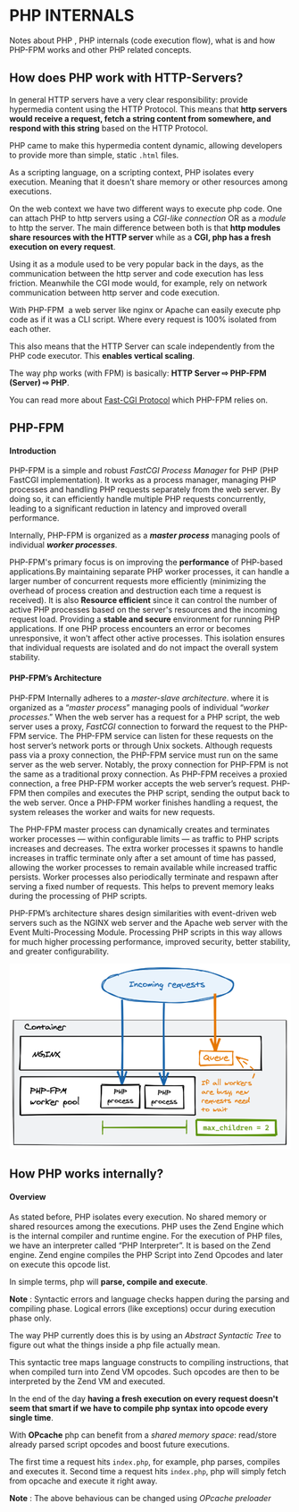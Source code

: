 # PHP INTERNALS

Notes about PHP , PHP internals (code execution flow), what is and how PHP-FPM works and other PHP related concepts.


## How does PHP work with HTTP-Servers?

In general HTTP servers have a very clear responsibility: provide hypermedia content using the HTTP Protocol. This means that **http servers would receive a request, fetch a string content from somewhere, and respond with this string** based on the HTTP Protocol.

PHP came to make this hypermedia content dynamic, allowing developers to provide more than simple, static `.html` files.

As a scripting language, on a scripting context, PHP isolates every execution. Meaning that it doesn't share memory or other resources among executions.

On the web context we have two different ways to execute php code. One can attach PHP to http servers using a _CGI-like connection_ OR as a _module_ to http the server. The main difference between both is that **http modules share resources with the HTTP server** while as a **CGI, php has a fresh execution on every request**.

Using it as a module used to be very popular back in the days, as the communication between the http server and code execution has less friction. Meanwhile the CGI mode would, for example, rely on network communication between http server and code execution.

With PHP-FPM  a web server like nginx or Apache can easily execute php code as if it was a CLI script. Where every request is 100% isolated from each other.

This also means that the HTTP Server can scale independently from the PHP code executor. This **enables vertical scaling**.

The way php works (with FPM) is basically: **HTTP Server ⇨ PHP-FPM (Server) ⇨ PHP**.

You can read more about [Fast-CGI Protocol](https://github.com/khalid-el-masnaoui/Nginx-Notes/blob/main/ARCHITECTURE.md#nginx-fastcgi) which PHP-FPM relies on.

## PHP-FPM

#### Introduction

PHP-FPM is a simple and robust _FastCGI Process Manager_ for PHP (PHP FastCGI implementation). It works as a process manager, managing PHP processes and handling PHP requests separately from the web server. By doing so, it can efficiently handle multiple PHP requests concurrently, leading to a significant reduction in latency and improved overall performance.

Internally, PHP-FPM is organized as a **_master process_** managing pools of individual **_worker processes_**.

PHP-FPM's primary focus is on improving the **performance** of PHP-based applications.By maintaining separate PHP worker processes, it can handle a larger number of concurrent requests more efficiently (minimizing the overhead of process creation and destruction each time a request is received). It is also **Resource efficient** since it can control the number of active PHP processes based on the server's resources and the incoming request load. Providing a **stable and secure** environment for running PHP applications. If one PHP process encounters an error or becomes unresponsive, it won't affect other active processes. This isolation ensures that individual requests are isolated and do not impact the overall system stability.

#### PHP-FPM’s Architecture

PHP-FPM Internally adheres to a _master-slave architecture_. where it is organized as a “_master process_” managing pools of individual “_worker processes_.” When the web server has a request for a PHP script, the web server uses a proxy, _FastCGI_ connection to forward the request to the PHP-FPM service. The PHP-FPM service can listen for these requests on the host server’s network ports or through Unix sockets. Although requests pass via a proxy connection, the PHP-FPM service must run on the same server as the web server. Notably, the proxy connection for PHP-FPM is not the same as a traditional proxy connection. As PHP-FPM receives a proxied connection, a free PHP-FPM worker accepts the web server’s request. PHP-FPM then compiles and executes the PHP script, sending the output back to the web server. Once a PHP-FPM worker finishes handling a request, the system releases the worker and waits for new requests.

The PHP-FPM master process can dynamically creates and terminates worker processes — within configurable limits — as traffic to PHP scripts increases and decreases. The extra worker processes it spawns to handle increases in traffic terminate only after a set amount of time has passed, allowing the worker processes to remain available while increased traffic persists. Worker processes also periodically terminate and respawn after serving a fixed number of requests. This helps to prevent memory leaks during the processing of PHP scripts.

PHP-FPM’s architecture shares design similarities with event-driven web servers such as the NGINX web server and the Apache web server with the Event Multi-Processing Module. Processing PHP scripts in this way allows for much higher processing performance, improved security, better stability, and greater configurability.

<p align="center">
<img src="./images/nginx_php_fpm.png"/>
</p>

## How PHP works internally?

#### Overview

As stated before, PHP isolates every execution. No shared memory or shared resources among the executions.  PHP uses the Zend Engine which is the internal compiler and runtime engine.
For the execution of PHP files, we have an interpreter called “PHP Interpreter”. It is based on the Zend engine. Zend engine compiles the PHP Script into Zend Opcodes and later on execute this opcode list.

In simple terms, php will **parse, compile and execute**.

**Note** : Syntactic errors and language checks happen during the parsing and compiling phase. Logical errors (like exceptions) occur during execution phase only.

The way PHP currently does this is by using an _Abstract Syntactic Tree_ to figure out what the things inside a php file actually mean.

This syntactic tree maps language constructs to compiling instructions, that when compiled turn into Zend VM opcodes. Such opcodes are then to be interpreted by the Zend VM and executed.

In the end of the day **having a fresh execution on every request doesn't seem that smart if we have to compile php syntax into opcode every single time**.

With **OPcache** php can benefit from a _shared memory space_: read/store already parsed script opcodes and boost future executions.

The first time a request hits `index.php`, for example, php parses, compiles and executes it. Second time a request hits `index.php`, php will simply fetch from opcache and execute it right away.

**Note** : The above behavious can be changed using _OPcache preloader_




